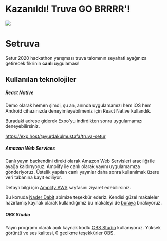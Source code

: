 # Kazanıldı! Truva GO BRRRR'!

![](https://i.hizliresim.com/z8eM7d.png)

# Setruva
Setur 2020 hackathon yarışması truva takımının seyahati ayağınıza getirecek fikrinin **canlı** uygulaması!

## Kullanılan teknolojiler
##### React Native
Demo olarak hemen şimdi, şu an, anında uygulamamızı hem iOS hem Android cihazınızda deneyimleyebilmeniz için React Native kullandık. 

Buradaki adrese giderek [Expo](https://expo.io/ "Expo")'yu indirdikten sonra uygulamamızı deneyebilirsiniz. 

https://exp.host/@yurdakulmustafa/truva-setur

##### Amazon Web Services
Canlı yayın backendini direkt olarak Amazon Web Servisleri aracılığı ile ayağa kaldırıyoruz. Amplify ile canlı olarak yayını uygulamamıza gönderiyoruz. Üstelik yapılan canlı yayınlar daha sonra kullanılmak üzere veri tabanına kayıt ediliyor.

Detaylı bilgi için [Amplify AWS](https://docs.amplify.aws/ "Amplify AWS") sayfasını ziyaret edebilirsiniz.

Bu konuda [Nader Dabit](https://github.com/dabit3 "Nader Dabit") abimize teşekkür ederiz. Kendisi güzel makaleler hazırlamış kaynak olarak kullandığımız bu makaleyi de [buraya](https://dev.to/aws/building-a-serverless-live-streaming-platform-with-react-aws-1jmk "buraya") bırakıyoruz.

##### OBS Studio
Yayın programı olarak açık kaynak kodlu [OBS Studio](https://github.com/obsproject/obs-studio "OBS Studio") kullanıyoruz.  Yüksek görüntü ve ses kalitesi, 0 gecikme teşekkürler OBS.
